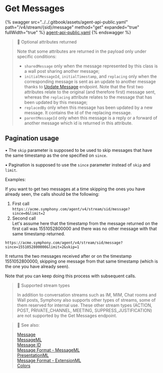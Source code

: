 # Get Messages

{% swagger src="../../.gitbook/assets/agent-api-public.yaml" path="/v4/stream/{sid}/message" method="get" expanded="true" fullWidth="true" %}
[agent-api-public.yaml](../../.gitbook/assets/agent-api-public.yaml)
{% endswagger %}

> 📘 Optional attributes returned
>
> Note that some attributes are returned in the payload only under specific conditions:
>
> * `sharedMessage` only when the message represented by this class is a wall post sharing another message;
> * `initialMessageId`, `initialTimestamp`, and `replacing` only when the corresponding message is sent as an update to another message thanks to [Update Message](ref:update-message-v4) endpoint. Note that the first two attributes relate to the original (and therefore first) message sent, whereas the `replacing` attribute relates to the message that has been updated by this message;
> * `replacedBy` only when this message has been updated by a new message. It contains the id of the replacing message.
> * `parentMessageId` only when this message is a reply or a forward of another message which id is returned in this attribute.

## Pagination usage

• The `skip` parameter is supposed to be used to skip messages that have the same timestamp as the one specified on `since`.

• Pagination is supposed to use the `since` parameter instead of `skip` and `limit`.

Examples:

If you want to get two messages at a time skipping the ones you have already seen, the calls should be the following:

1. First call\
   `https://acme.symphony.com/agent/v4/stream/sid/message?since=0&limit=2`
2. Second call\
   Let's assume here that the timestamp from the message returned on the first call was 1551052800000 and there was no other message with that same timestamp returned.

`https://acme.symphony.com/agent/v4/stream/sid/message?since=1551052800000&limit=2&skip=1`

It returns the two messages received after or on the timestamp 1551052800000, skipping one message from that same timestamp (which is the one you have already seen).

Note that you can keep doing this process with subsequent calls.

> 📘 Supported stream types
>
> In addition to conversation streams such as IM, MIM, Chat rooms and Wall posts, Symphony also supports other types of streams, some of them reserved for internal use. These other stream types (ACTION, POST, PRIVATE\_CHANNEL, MEETING, SUPPRESS\_JUSTIFICATION) are not supported by the Get Messages endpoint.

> 📘 See also:
>
> [Message](https://docs.developers.symphony.com/building-bots-on-symphony/messages)\
> [MessageML](https://docs.developers.symphony.com/building-bots-on-symphony/messages/overview-of-messageml)\
> [Message ID](https://docs.developers.symphony.com/building-bots-on-symphony/messages/overview-of-messageml#message-identifiers)\
> [Message Format - MessageML](https://docs.developers.symphony.com/building-bots-on-symphony/messages/overview-of-messageml/message-format-messageml)\
> [PresentationML](https://docs.developers.symphony.com/building-bots-on-symphony/messages/overview-of-presentationml)\
> [Message Format - ExtensionML](https://docs.developers.symphony.com/building-extension-applications-on-symphony/overview-of-extension-api/extension-api-services/entity-service/message-format-extensionml)\
> [Colors](https://docs.developers.symphony.com/developer-tools/developer-tools/ui-style-guide/colors)
